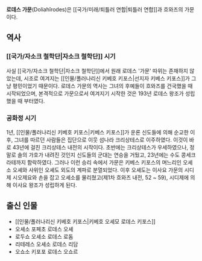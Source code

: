 **로데스 가문**(Doliahîrodes)은 [[국가/미래/퇴틀러 연합|퇴틀러 연합]]과 흐와즈의 가문이다.

## 역사
### [[국가/자소크 철학단|자소크 철학단]] 시기
사실 [[국가/자소크 철학단|자소크 철학단]]에서 원래 로데스 '가문' 따위는 존재하지 않았는데, 시조로 여겨지는 [[인물/폴러나리신 키베호 키포스|선지자 키베스 키포스]]가 그냥 평민이었기 때문이다. 로데스 가문의 역사는 그녀의 후예들이 흐와즈를 건국했을 때 시작되었으며, 본격적으로 가문으로서 여겨지기 시작한 것은 193년 로데스 왕조가 성립했을 때 부터였다.

### 공화정 시기
1년, [[인물/폴러나리신 키베호 키포스|키베스 키포스]]가 운론 신도들에 의해 순교한 이후, 그녀를 따르던 사람들은 집단으로 이웃 섬나라 크리상테스로 이주하였다. 이것이 바로 43년에 걸친 크리상테스 내전의 시작이다. 초반에는 크리상테스가 우세하였으나, 정말로 솔의 가호가 내려진 것인지 신도들의 군대는 연승을 거뒀고, 23년에는 수도 콩세크라테까지 함락하였다. 그러나 이런 승리 속에서 가문은 키베스 키포스의 며느리인 오셰소 오셰와 사위인 오셰도 외도의 계파로 분열되었다. 이후 오셰도는 이사요 가문의 시디제 시오제요와 손을 잡고 오셰소를 물리쳤고(제1차 흐와즈 내전, 52 ~ 59), 시디제에 의해 이사요 왕조가 성립하게 된다.

## 출신 인물
* [[인물/폴러나리신 키베호 키포스|키베호 오셰모 로데스 키포스]]
* 오셰소 포페초 로데스 오셰
* 로두쇼 오셰소 로데스 로돔
* 리테레스 오셰소 로데스 리담
* 오쇼소 키포포 로데스 오쇼르